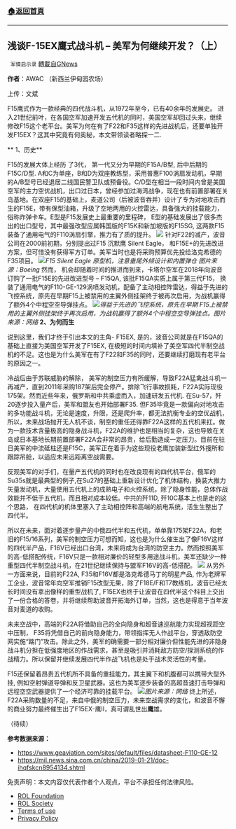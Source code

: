 ###  [:house:返回首頁](https://github.com/ourhimalayas/txt)
---


## 浅谈F-15EX鹰式战斗机 &#8211; 美军为何继续开发？（上）
` 军情启示录` [轉載自GNews](https://gnews.org/zh-hans/1886654/)

**作者**：AWAC （新西兰伊甸园农场）

上传：文斌

F15鹰式作为一款经典的四代战斗机，从1972年至今，已有40余年的发展史。 进入21世纪前叶，在各国空军加速开发五代机的同时，美国空军却回过头来，继续修改F15这个老平台。美军为何在有了F22和F35这样的先进战机后，还要单独开发F15EX？这其中究竟有何奥秘，本文带领读者略探一二.

** 1、历史**

F15的发展大体上经历 了3代， 第一代又分为早期的F15A/B型, 后中后期的F15C/D型. A和C为单座，B和D为双座教练型，采用普惠F100涡扇发动机，早期的A/B型号已经退居二线国民警卫队或预备役。C/D型在相当一段时间内曾是美国空军的主力空优战机，出口过日本，曾经参加过海湾战争，现在也有前置部署在关岛基地。在双座F15的基础上，麦道公司（后被波音吞并）设计了专为对地攻击而生的F15E，带有保型油箱，升级了空地两用的火控雷达，具备强大的挂载能力，俗称炸弹卡车。E型是F15发展史上最重要的里程碑， E型的基础发展出了很多杰出的出口型号，其中最强改型应属韩国版的F15K和新加坡版的F15SG, 这两款F15装备了通用电气的F110涡扇引擎，推力有了质的提升。
![](https://assets.gnews.org/wp-content/uploads/2022/01/图片2-51.png)
针对F22的减产，波音公司在2000前初期，分别提出过F15 沉默鹰 Silent Eagle， 和F15E+的先进改进方案，但可惜没有获得军方订单。美军当时也是将采购预算优先投给洛克希德的F35项目。
![](https://assets.gnews.org/wp-content/uploads/2022/01/图片3-32.png)*F15 Silent Eagle 原型机，注意垂尾外倾设计和内置弹仓 图片来源：Boeing*
然而， 机会却随着时间的推进而到来，卡塔尔空军在2018年向波音订购了一批F15E的先进改进型号 – F15QA, 该批F15QA实质上属于第三代F15， 换装了通用电气的F110-GE-129涡喷发动机，配备了主动相控阵雷达，得益于先进的飞控系统，原先在早期F15上被禁用的主翼外侧挂架终于被再次启用，为战机赢得了额外4个中程空空导弹挂点。
![](https://assets.gnews.org/wp-content/uploads/2022/01/图片4-18.png)*得益于先进的飞控系统，原先在早期
F15上被禁用的主翼外侧挂架终于再次启用，为战机赢得了额外4个中程空空导弹挂点。图片来源：网络*
**2、为何而生**

说到这里，我们才终于引出本文的主角- F15EX, 是的，波音公司就是在F15QA的基础上直接为美国空军开发了F15EX, 在极短的时间内填补了美空军四代半制空战机的不足。这也是为什么美军在有了F22和F35的同时，还要继续打磨现有老平台的原因之一。

冷战后由于苏联威胁的解除， 美军的制空压力有所缓解，导致F22A猛禽战斗机一再减产，直到2011年采购187架后完全停产。排除飞行事故损耗，F22A实际现役175架。然而近些年来，俄罗斯和中共乘虚而入，加速研发五代机. 在Su-57，歼20逐步投入量产后，美军和盟友也开始部署F35. 但F35毕竟是一款偏向对地攻击的多功能战斗机，无论是速度，升限，还是爬升率，都无法抗衡专业的空优战机，所以，未来战场抛开无人机不谈，制空的重任还得靠F22A这样的五代机来扛。做为一款技术含量极高的隐身战斗机，F22A的维护也是相当的复杂，这也导致在关岛或日本基地长期前置部署F22A会非常的昂贵，给后勤造成一定压力。目前在驻日美军的中流砥柱还是F15C，美军正在着手为这些现役老鹰加装新型红外搜所和跟踪吊舱，以适应未来远距离空战需要。

反观美军的对手们，在量产五代机的同时也在改良现有的四代机平台，俄军的Su35s就是最典型的例子,在Su27的基础上重新设计优化了机体结构，换装大推力矢量发动机，大量使用五代机上的成熟电子和火控系统，除了隐身性能，总体作战效能并不低于五代机，而且相对成本较低。中共的歼11D, 歼10C基本上也是走的这个思路， 在四代机的机体里塞入了主动相控阵和高端的航电系统，活生生整出了四代半。

所以在未来，面对着逐步量产的中俄四代半和五代机，单单靠175架F22A，和老旧的F15/16系列，美军的制空压力可想而知，这也是为什么催生出了像F16V这样的四代半产品，F16V已经出口台湾，未来将成为台湾的防空主力。然而按照美军的高-低搭配传统，F16V只是一款相对廉价的轻型多用途战斗机，美军还缺少一种重型四代半制空战斗机，在21世纪继续保持与盟军F16V的高-低搭配。
![](https://assets.gnews.org/wp-content/uploads/2022/01/图片5-8.png)
从另外一方面来说，目前的F22A, F35和F16V都是洛克希德马丁的明星产品, 作为老牌军工企业，波音常年向空军推销F15改型无果，除了F18E/F和T7教练机，波音已经太长时间没有拿出像样的重型战机了, F15EX也终于让波音在四代半这个科目上交出了一份合格的答卷，并将继续帮助波音开拓海外订单，当然，这也是得意于当年波音对麦道的收购。

未来空战中，高端的F22A将借助自己的全向隐身和超音速巡航能力实现超视距空中压制， F35将凭借自己的前向隐身能力，带领指挥无人作战平台，穿透敌防空网实施“踹门”攻击。除此之外，美军的确需要一部分相对廉价但性能先进的非隐身战斗机分担在低强度地区的作战需求，甚至是吸引并消耗敌方防空/探测系统的作战精力。所以保留并继续发展四代半作战飞机也是处于战术灵活性的考量。

F15还保留着昂贵五代机所不具备的重挂能力，其主翼下和机腹都可以携带大型外挂, 例如空射弹道导弹和反卫星武器。这也为美军逐步装备的高超音速打击导弹和远程空空武器提供了一个经济可靠的挂载平台。
![](https://assets.gnews.org/wp-content/uploads/2022/01/图片6-6.png)*图片来源：网络*
终上所述，F22A采购数量的不足，来自中俄的制空压力，未来空战需求的变化，和波音不懈的商业努力最终催生出了F15EX-鹰II，真可谓乱世出**鹰**雄。

（待续）

**参考数据来源：**

- https://www.geaviation.com/sites/default/files/datasheet-F110-GE-12
- https://mil.news.sina.com.cn/china/2019-01-21/doc-ihqfskcn8954134.shtml




 

免责声明：本文内容仅代表作者个人观点，平台不承担任何法律风险。

- [ROL Foundation](https://rolfoundation.org/)
- [ROL Society](https://rolsociety.org/)
- [Terms of use](https://gnews.org/terms-of-use-3/)
- [Privacy Policy](https://gnews.org/privacy-policy/)
